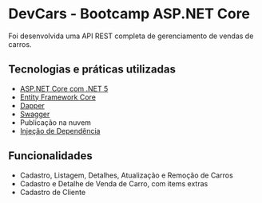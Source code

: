 # DevCars - Bootcamp ASP.NET Core

Foi desenvolvida uma API REST completa de gerenciamento de vendas de carros.

## Tecnologias e práticas utilizadas

- <a href="https://docs.microsoft.com/pt-br/dotnet/core/dotnet-five">ASP.NET Core com .NET 5</a>
- <a href="https://docs.microsoft.com/pt-br/ef/core/">Entity Framework Core</a>
- <a href="https://github.com/StackExchange/Dapper">Dapper</a>
- <a href="https://swagger.io/">Swagger </a>
- Publicação na nuvem
- <a href="https://docs.microsoft.com/pt-br/dotnet/core/extensions/dependency-injection">Injeção de Dependência</a>

## Funcionalidades

- Cadastro, Listagem, Detalhes, Atualização e Remoção de Carros
- Cadastro e Detalhe de Venda de Carro, com items extras
- Cadastro de Cliente
